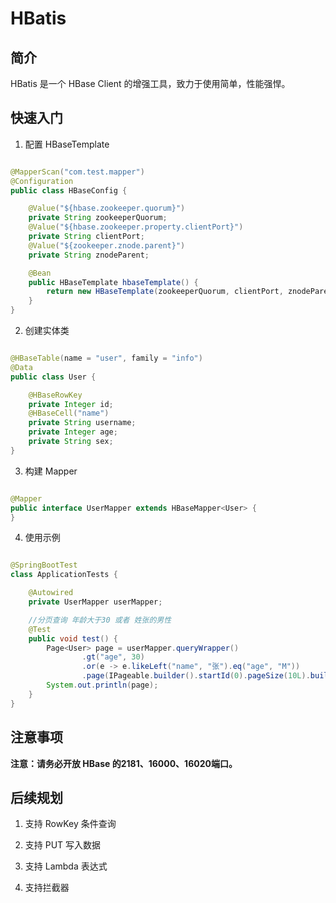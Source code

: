 # HBatis

## 简介

HBatis 是一个 HBase Client 的增强工具，致力于使用简单，性能强悍。

## 快速入门

1. 配置 HBaseTemplate

```java

@MapperScan("com.test.mapper")
@Configuration
public class HBaseConfig {

    @Value("${hbase.zookeeper.quorum}")
    private String zookeeperQuorum;
    @Value("${hbase.zookeeper.property.clientPort}")
    private String clientPort;
    @Value("${zookeeper.znode.parent}")
    private String znodeParent;

    @Bean
    public HBaseTemplate hbaseTemplate() {
        return new HBaseTemplate(zookeeperQuorum, clientPort, znodeParent);
    }
}
```

2. 创建实体类

```java

@HBaseTable(name = "user", family = "info")
@Data
public class User {

    @HBaseRowKey
    private Integer id;
    @HBaseCell("name")
    private String username;
    private Integer age;
    private String sex;
}
```

3. 构建 Mapper

```java

@Mapper
public interface UserMapper extends HBaseMapper<User> {
}
```

4. 使用示例

```java

@SpringBootTest
class ApplicationTests {

    @Autowired
    private UserMapper userMapper;

    //分页查询 年龄大于30 或者 姓张的男性
    @Test
    public void test() {
        Page<User> page = userMapper.queryWrapper()
                .gt("age", 30)
                .or(e -> e.likeLeft("name", "张").eq("age", "M"))
                .page(IPageable.builder().startId(0).pageSize(10L).build());
        System.out.println(page);
    }
}
```

## 注意事项

**注意：请务必开放 HBase 的2181、16000、16020端口。**

## 后续规划

1. 支持 RowKey 条件查询

2. 支持 PUT 写入数据

3. 支持 Lambda 表达式

4. 支持拦截器
